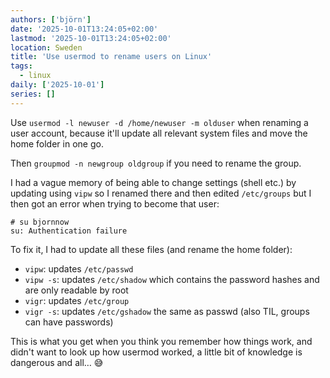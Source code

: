 ```yaml
---
authors: ['björn']
date: '2025-10-01T13:24:05+02:00'
lastmod: '2025-10-01T13:24:05+02:00'
location: Sweden
title: 'Use usermod to rename users on Linux'
tags:
  - linux
daily: ['2025-10-01']
series: []
---
```

Use `usermod -l newuser -d /home/newuser -m olduser` when renaming a user account, because it'll update all relevant system files and move the home folder in one go.

Then `groupmod -n newgroup oldgroup` if you need to rename the group.
<!--more-->

I had a vague memory of being able to change settings (shell etc.) by updating using `vipw` so I renamed there and then edited `/etc/groups` but I then got an error when trying to become that user:

```text {class="no-copy-button"} 
# su bjornnow
su: Authentication failure
```

To fix it, I had to update all these files (and rename the home folder):

- `vipw`: updates `/etc/passwd`
- `vipw -s`: updates `/etc/shadow` which contains the password hashes and are only readable by root
- `vigr`: updates `/etc/group`
- `vigr -s`: updates `/etc/gshadow` the same as passwd (also TIL, groups can have passwords)

This is what you get when you think you remember how things work, and didn't want to look up how usermod worked, a little bit of knowledge is dangerous and all… 😅
